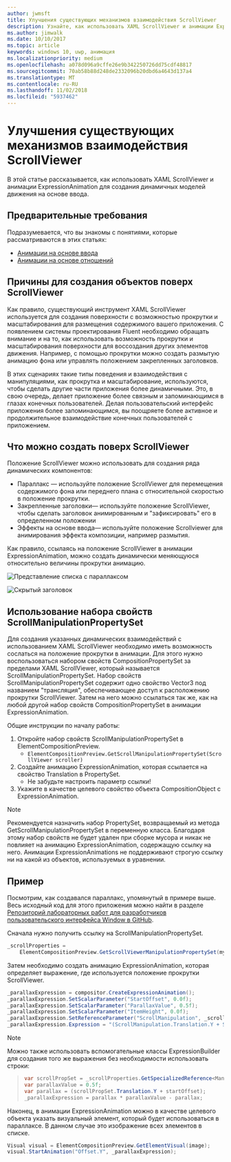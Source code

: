 ```yaml
---
author: jwmsft
title: Улучшения существующих механизмов взаимодействия ScrollViewer
description: Узнайте, как использовать XAML ScrollViewer и анимации ExpressionAnimation для создания динамичных моделей движения на основе ввода.
ms.author: jimwalk
ms.date: 10/10/2017
ms.topic: article
keywords: windows 10, uwp, анимация
ms.localizationpriority: medium
ms.openlocfilehash: a078d096a9cffe26e9b342250726dd75cdf48817
ms.sourcegitcommit: 70ab58b88d248de2332096b20dbd6a4643d137a4
ms.translationtype: MT
ms.contentlocale: ru-RU
ms.lasthandoff: 11/02/2018
ms.locfileid: "5937462"
---
```

# <a name="enhance-existing-scrollviewer-experiences"></a>Улучшения существующих механизмов взаимодействия ScrollViewer

В этой статье рассказывается, как использовать XAML ScrollViewer и анимации ExpressionAnimation для создания динамичных моделей движения на основе ввода.

## <a name="prerequisites"></a>Предварительные требования

Подразумевается, что вы знакомы с понятиями, которые рассматриваются в этих статьях:

- [Анимации на основе ввода](input-driven-animations.md)
- [Анимации на основе отношений](relation-animations.md)

## <a name="why-build-on-top-of-scrollviewer"></a>Причины для создания объектов поверх ScrollViewer

Как правило, существующий инструмент XAML ScrollViewer используется для создания поверхности с возможностью прокрутки и масштабирования для размещения содержимого вашего приложения. С появлением системы проектирования Fluent необходимо обращать внимание и на то, как использовать возможность прокрутки и масштабирования поверхности для воссоздания других элементов движения. Например, с помощью прокрутки можно создать размытую анимацию фона или управлять положением закрепленных заголовков.

В этих сценариях такие типы поведения и взаимодействия с манипуляциями, как прокрутка и масштабирование, используются, чтобы сделать другие части приложения более динамичными. Это, в свою очередь, делает приложение более связным и запоминающимся в глазах конечных пользователей. Делая пользовательский интерфейс приложения более запоминающимся, вы поощряете более активное и продолжительное взаимодействие конечных пользователей с приложением.

## <a name="what-can-you-build-on-top-of-scrollviewer"></a>Что можно создать поверх ScrollViewer

Положение ScrollViewer можно использовать для создания ряда динамических компонентов:

- Параллакс — используйте положение ScrollViewer для перемещения содержимого фона или переднего плана с относительной скоростью в положение прокрутки.
- Закрепленные заголовки— используйте положение ScrollViewer, чтобы сделать заголовок анимированным и "зафиксировать" его в определенном положении
- Эффекты на основе ввода— используйте положение Scrollviewer для анимирования эффекта композиции, например размытия.

Как правило, ссылаясь на положение ScrollViewer в анимации ExpressionAnimation, можно создать динамически меняющуюся относительно величины прокрутки анимацию.

![Представление списка с параллаксом](images/animation/parallax.gif)

![Скрытый заголовок](images/animation/shy-header.gif)

## <a name="using-scrollmanipulationpropertyset"></a>Использование набора свойств ScrollManipulationPropertySet

Для создания указанных динамических взаимодействий с использованием XAML ScrollViewer необходимо иметь возможность сослаться на положение прокрутки в анимации. Для этого нужно воспользоваться набором свойств CompositionPropertySet за пределами XAML ScrollViewer, который называется ScrollManipulationPropertySet.
Набор свойств ScrollManipulationPropertySet содержит одно свойство Vector3 под названием "трансляция", обеспечивающее доступ к расположению прокрутки ScrollViewer. Затем на него можно ссылаться так же, как на любой другой набор свойств CompositionPropertySet в анимации ExpressionAnimation.

Общие инструкции по началу работы:

1. Откройте набор свойств ScrollManipulationPropertySet в ElementCompositionPreview.
    - `ElementCompositionPreview.GetScrollManipulationPropertySet(ScrollViewer scroller)`
1. Создайте анимацию ExpressionAnimation, которая ссылается на свойство Translation в PropertySet.
    - Не забудьте настроить параметр ссылки!
1. Укажите в качестве целевого свойство объекта CompositionObject с ExpressionAnimation.

> [!NOTE]
> Рекомендуется назначить набор PropertySet, возвращаемый из метода GetScrollManipulationPropertySet в переменную класса. Благодаря этому набор свойств не будет удален при сборке мусора и никак не повлияет на анимацию ExpressionAnimation, содержащую ссылку на него. Анимации ExpressionAnimations не поддерживают строгую ссылку ни на какой из объектов, используемых в уравнении.

## <a name="example"></a>Пример

Посмотрим, как создавался параллакс, упомянутый в примере выше. Весь исходный код для этого приложения можно найти в разделе [Репозиторий лабораторных работ для разработчиков пользовательского интерфейса Window в GitHub](https://github.com/Microsoft/WindowsUIDevLabs).

Сначала нужно получить ссылку на ScrollManipulationPropertySet.

```csharp
_scrollProperties =
    ElementCompositionPreview.GetScrollViewerManipulationPropertySet(myScrollViewer);
```

Затем необходимо создать анимацию ExpressionAnimation, которая определяет выражение, где используется положение прокрутки ScrollViewer.

```csharp
_parallaxExpression = compositor.CreateExpressionAnimation();
_parallaxExpression.SetScalarParameter("StartOffset", 0.0f);
_parallaxExpression.SetScalarParameter("ParallaxValue", 0.5f);
_parallaxExpression.SetScalarParameter("ItemHeight", 0.0f);
_parallaxExpression.SetReferenceParameter("ScrollManipulation", _scrollProperties);
_parallaxExpression.Expression = "(ScrollManipulation.Translation.Y + StartOffset - (0.5 * ItemHeight)) * ParallaxValue - (ScrollManipulation.Translation.Y + StartOffset - (0.5 * ItemHeight))";
```

> [!NOTE]
> Можно также использовать вспомогательные классы ExpressionBuilder для создания того же выражения без необходимости использовать строки:

> ```csharp
> var scrollPropSet = _scrollProperties.GetSpecializedReference<ManipulationPropertySetReferenceNode>();
> var parallaxValue = 0.5f;
> var parallax = (scrollPropSet.Translation.Y + startOffset);
> _parallaxExpression = parallax * parallaxValue - parallax;
> ```

Наконец, в анимации ExpressionAnimation можно в качестве целевого объекта указать визуальный элемент, который будет использоваться в параллаксе. В данном случае это изображение всех элементов в списке.

```csharp
Visual visual = ElementCompositionPreview.GetElementVisual(image);
visual.StartAnimation("Offset.Y", _parallaxExpression);
```